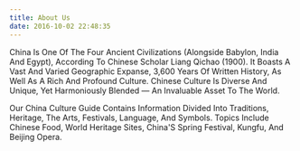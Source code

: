 ```yaml
---
title: About Us
date: 2016-10-02 22:48:35
---
```


China Is One Of The Four Ancient Civilizations (Alongside Babylon, India And Egypt), According To Chinese Scholar Liang Qichao (1900). It Boasts A Vast And Varied Geographic Expanse, 3,600 Years Of Written History, As Well As A Rich And Profound Culture. Chinese Culture Is Diverse And Unique, Yet Harmoniously Blended — An Invaluable Asset To The World.

Our China Culture Guide Contains Information Divided Into Traditions, Heritage, The Arts, Festivals, Language, And Symbols. Topics Include Chinese Food, World Heritage Sites, China'S Spring Festival, Kungfu, And Beijing Opera.
